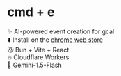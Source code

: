 # cmd + e

✨ AI-powered event creation for gcal  
⬇️ Install on the [chrome web store]()  
😼 Bun + Vite + React  
🔥 Cloudflare Workers  
🧌 Gemini-1.5-Flash 